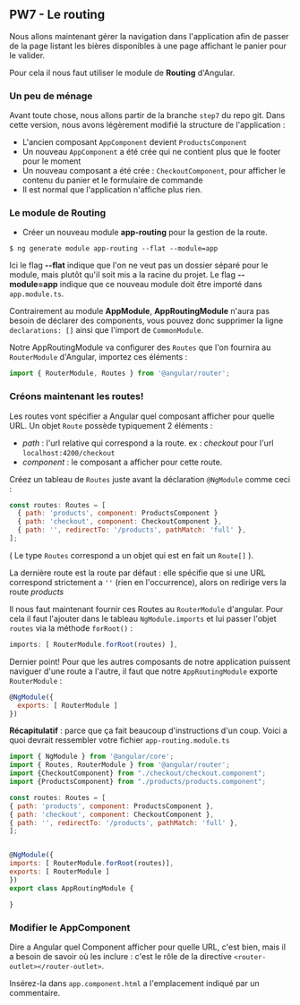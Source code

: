 ## PW7 - Le routing

Nous allons maintenant gérer la navigation dans l'application afin de passer de la page listant les bières disponibles à une page affichant le panier pour le valider.

Pour cela il nous faut utiliser le module de **Routing** d'Angular.

### Un peu de ménage

Avant toute chose, nous allons partir de la branche `step7` du repo git.
Dans cette version, nous avons légèrement modifié la structure de l'application :
* L'ancien composant `AppComponent` devient `ProductsComponent`
* Un nouveau `AppComponent` a été crée qui ne contient plus que le footer pour le moment
* Un nouveau composant a été crée : `CheckoutComponent`, pour afficher le contenu du panier et le formulaire de commande
* Il est normal que l'application n'affiche plus rien.


### Le module de Routing

* Créer un nouveau module **app-routing** pour la gestion de la route.
```shell
$ ng generate module app-routing --flat --module=app
```
Ici le flag __--flat__ indique que l'on ne veut pas un dossier séparé pour le module, mais plutôt qu'il soit mis a la racine du projet. Le flag __--module=app__ indique que ce nouveau module doit être importé dans `app.module.ts`.

Contrairement au module **AppModule**, **AppRoutingModule** n'aura pas besoin de déclarer des components, vous pouvez donc supprimer la ligne `declarations: []` ainsi que l'import de `CommonModule`.

Notre AppRoutingModule va configurer des `Routes` que l'on fournira au `RouterModule` d'Angular, importez ces éléments :
```Javascript
import { RouterModule, Routes } from '@angular/router';
```

### Créons maintenant les routes!

Les routes vont spécifier a Angular quel composant afficher pour quelle URL.
Un objet `Route` possède typiquement 2 éléments :
* _path_ : l'url relative qui correspond a la route. ex : _checkout_ pour l'url `localhost:4200/checkout`
* _component_ : le composant a afficher pour cette route.

Créez un tableau de `Routes` juste avant la déclaration `@NgModule` comme ceci :
```javascript
const routes: Routes = [
  { path: 'products', component: ProductsComponent }
  { path: 'checkout', component: CheckoutComponent },
  { path: '', redirectTo: '/products', pathMatch: 'full' },
];
```
( Le type `Routes` correspond a un objet qui est en fait un `Route[]` ).

La dernière route est la route par défaut : elle spécifie que si une URL correspond strictement a `''` (rien en l'occurrence), alors on redirige vers la route _products_

Il nous faut maintenant fournir ces Routes au `RouterModule` d'angular. Pour cela il faut l'ajouter dans le tableau  `NgModule.imports` et lui passer l'objet `routes` via la méthode `forRoot()` :
```javascript
imports: [ RouterModule.forRoot(routes) ],
```

Dernier point!
Pour que les autres composants de notre application puissent naviguer d'une route a l'autre, il faut que notre `AppRoutingModule` exporte `RouterModule` :


```Javascript
@NgModule({
  exports: [ RouterModule ]
})
```

__Récapitulatif__ : parce que ça fait beaucoup d'instructions d'un coup. Voici a quoi devrait ressembler votre fichier `app-routing.module.ts`

```javascript
import { NgModule } from '@angular/core';
import { Routes, RouterModule } from '@angular/router';
import {CheckoutComponent} from "./checkout/checkout.component";
import {ProductsComponent} from "./products/products.component";

const routes: Routes = [
{ path: 'products', component: ProductsComponent },
{ path: 'checkout', component: CheckoutComponent },
{ path: '', redirectTo: '/products', pathMatch: 'full' },
];


@NgModule({
imports: [ RouterModule.forRoot(routes)],
exports: [ RouterModule ]
})
export class AppRoutingModule {

}
```



### Modifier le AppComponent

Dire a Angular quel Component afficher pour quelle URL, c'est bien, mais il a besoin de savoir où les inclure :
c'est le rôle de la directive `<router-outlet></router-outlet>`.

Insérez-la dans `app.component.html` a l'emplacement indiqué par un commentaire.
